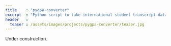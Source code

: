 ```yaml
---
title    : "pygpa-converter"
excerpt  : "Python script to take international student transcript data and output a 4.0 scale GPA."
header   :
  teaser : /assets/images/projects/pygpa-converter/teaser.jpg
---
```


Under construction.
